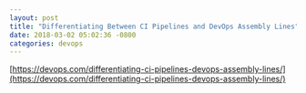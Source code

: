 ```yaml
---
layout: post
title: "Differentiating Between CI Pipelines and DevOps Assembly Lines"
date: 2018-03-02 05:02:36 -0800
categories: devops
---
```

[https://devops.com/differentiating-ci-pipelines-devops-assembly-lines/](https://devops.com/differentiating-ci-pipelines-devops-assembly-lines/)
